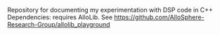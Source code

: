 Repository for documenting my experimentation with DSP code in C++
Dependencies: requires AlloLib. See https://github.com/AlloSphere-Research-Group/allolib_playground
